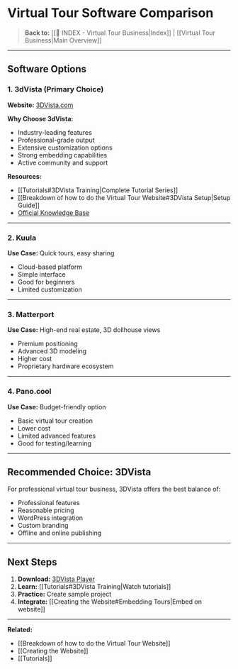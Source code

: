 # Virtual Tour Software Comparison

> **Back to:** [[📍 INDEX - Virtual Tour Business|Index]] | [[Virtual Tour Business|Main Overview]]

---

## Software Options

### 1. **3dVista** (Primary Choice)
**Website:** [3DVista.com](https://www.3dvista.com/en/)

**Why Choose 3dVista:**
- Industry-leading features
- Professional-grade output
- Extensive customization options
- Strong embedding capabilities
- Active community and support

**Resources:**
- [[Tutorials#3DVista Training|Complete Tutorial Series]]
- [[Breakdown of how to do the Virtual Tour Website#3DVista Setup|Setup Guide]]
- [Official Knowledge Base](https://www.3dvista.com/en/kb/)

---

### 2. **Kuula**
**Use Case:** Quick tours, easy sharing
- Cloud-based platform
- Simple interface
- Good for beginners
- Limited customization

---

### 3. **Matterport**
**Use Case:** High-end real estate, 3D dollhouse views
- Premium positioning
- Advanced 3D modeling
- Higher cost
- Proprietary hardware ecosystem

---

### 4. **Pano.cool**
**Use Case:** Budget-friendly option
- Basic virtual tour creation
- Lower cost
- Limited advanced features
- Good for testing/learning

---

## Recommended Choice: 3DVista

For professional virtual tour business, 3DVista offers the best balance of:
- Professional features
- Reasonable pricing
- WordPress integration
- Custom branding
- Offline and online publishing

---

## Next Steps

1. **Download:** [3DVista Player](https://www.3dvista.com/en/)
2. **Learn:** [[Tutorials#3DVista Training|Watch tutorials]]
3. **Practice:** Create sample project
4. **Integrate:** [[Creating the Website#Embedding Tours|Embed on website]]

---

**Related:**
- [[Breakdown of how to do the Virtual Tour Website]]
- [[Creating the Website]]
- [[Tutorials]]